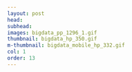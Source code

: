 ```yaml
---
layout: post
head: 
subhead: 
images: bigdata_pp_1296_1.gif
thumbnail: bigdata_hp_350.gif
m-thumbnail: bigdata_mobile_hp_332.gif
col: 1
order: 13
---
```

